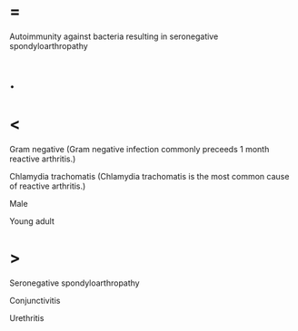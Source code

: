 # =

Autoimmunity against bacteria resulting in seronegative spondyloarthropathy

# .

# <

Gram negative (Gram negative infection commonly preceeds 1 month reactive arthritis.)

Chlamydia trachomatis (Chlamydia trachomatis is the most common cause of reactive arthritis.)

Male

Young adult

# >

Seronegative spondyloarthropathy

Conjunctivitis

Urethritis
